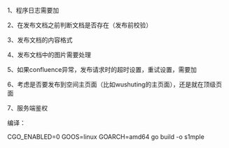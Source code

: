 1、程序日志需要加

2、在发布文档之前判断文档是否存在（发布前校验）

3、发布文档的内容格式

4、发布文档中的图片需要处理

5、如果confluence异常，发布请求时的超时设置，重试设置，需要加

6、考虑是否要发布到空间主页面（比如wushuting的主页面），还是就在顶级页面

7、服务端鉴权

编译：

CGO_ENABLED=0 GOOS=linux GOARCH=amd64 go build -o s1mple